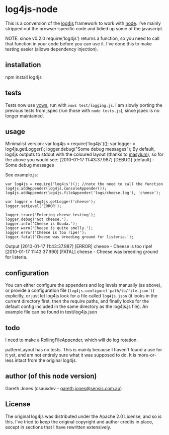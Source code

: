 # log4js-node

This is a conversion of the [log4js](http://log4js.berlios.de/index.html) 
framework to work with [node](http://nodejs.org). I've mainly stripped out the browser-specific code
and tidied up some of the javascript.

NOTE: since v0.2.0 require('log4js') returns a function, so you need to call that function in your code before you can use it. I've done this to make testing easier (allows dependency injection).

## installation

npm install log4js

## tests

Tests now use [vows](http://vowsjs.org), run with `vows test/logging.js`. I am slowly porting the previous tests from jspec (run those with `node tests.js`), since jspec is no longer maintained.

## usage

Minimalist version:
           var log4js = require('log4js')();
           var logger = log4js.getLogger();
           logger.debug("Some debug messages");
By default, log4js outputs to stdout with the coloured layout (thanks to [masylum](http://github.com/masylum)), so for the above you would see:
    [2010-01-17 11:43:37.987] [DEBUG] [default] - Some debug messages

See example.js:

    var log4js = require('log4js')(); //note the need to call the function
    log4js.addAppender(log4js.consoleAppender());
    log4js.addAppender(log4js.fileAppender('logs/cheese.log'), 'cheese');
    
    var logger = log4js.getLogger('cheese');
    logger.setLevel('ERROR');
    
    logger.trace('Entering cheese testing');
    logger.debug('Got cheese.');
    logger.info('Cheese is Gouda.');  
    logger.warn('Cheese is quite smelly.');
    logger.error('Cheese is too ripe!');
    logger.fatal('Cheese was breeding ground for listeria.');
  
Output
    [2010-01-17 11:43:37.987] [ERROR] cheese - Cheese is too ripe!
    [2010-01-17 11:43:37.990] [FATAL] cheese - Cheese was breeding ground for listeria.

  
## configuration

You can either configure the appenders and log levels manually (as above), or provide a 
configuration file (`log4js.configure('path/to/file.json')`) explicitly, or just let log4js look for a file called `log4js.json` (it looks in the current directory first, then the require paths, and finally looks for the default config included in the same directory as the log4js.js file). 
An example file can be found in test/log4js.json

## todo

I need to make a RollingFileAppender, which will do log rotation.

patternLayout has no tests. This is mainly because I haven't found a use for it yet, 
and am not entirely sure what it was supposed to do. It is more-or-less intact from 
the original log4js.

## author (of this node version)

Gareth Jones (csausdev - gareth.jones@sensis.com.au)

## License

The original log4js was distributed under the Apache 2.0 License, and so is this. I've tried to
keep the original copyright and author credits in place, except in sections that I have rewritten 
extensively.

